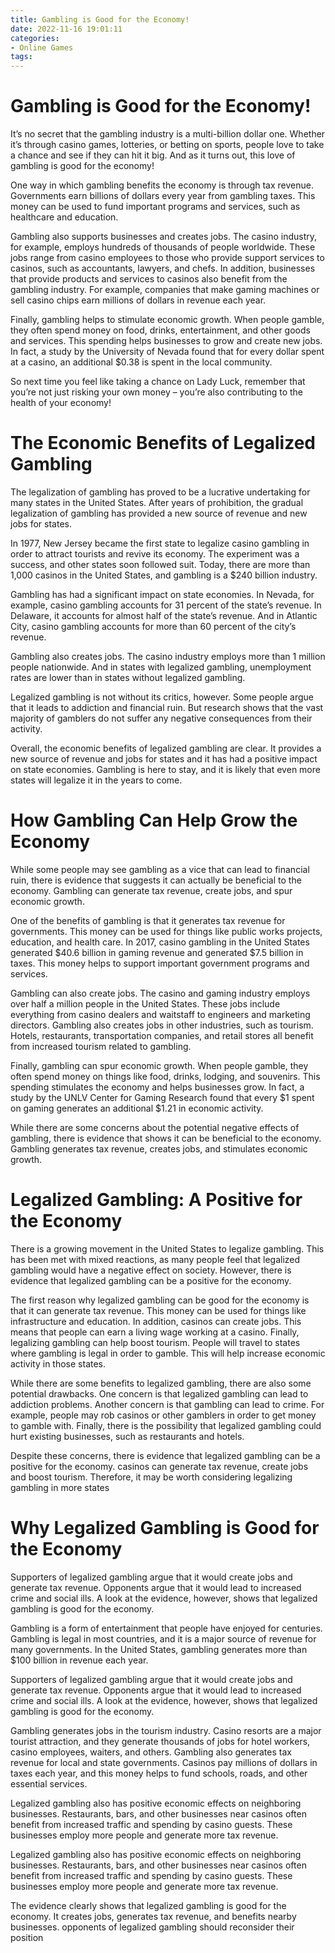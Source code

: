 ```yaml
---
title: Gambling is Good for the Economy!
date: 2022-11-16 19:01:11
categories:
- Online Games
tags:
---
```



#  Gambling is Good for the Economy!

It’s no secret that the gambling industry is a multi-billion dollar one. Whether it’s through casino games, lotteries, or betting on sports, people love to take a chance and see if they can hit it big. And as it turns out, this love of gambling is good for the economy!

One way in which gambling benefits the economy is through tax revenue. Governments earn billions of dollars every year from gambling taxes. This money can be used to fund important programs and services, such as healthcare and education.

Gambling also supports businesses and creates jobs. The casino industry, for example, employs hundreds of thousands of people worldwide. These jobs range from casino employees to those who provide support services to casinos, such as accountants, lawyers, and chefs. In addition, businesses that provide products and services to casinos also benefit from the gambling industry. For example, companies that make gaming machines or sell casino chips earn millions of dollars in revenue each year.

Finally, gambling helps to stimulate economic growth. When people gamble, they often spend money on food, drinks, entertainment, and other goods and services. This spending helps businesses to grow and create new jobs. In fact, a study by the University of Nevada found that for every dollar spent at a casino, an additional $0.38 is spent in the local community.

So next time you feel like taking a chance on Lady Luck, remember that you’re not just risking your own money – you’re also contributing to the health of your economy!

#  The Economic Benefits of Legalized Gambling

The legalization of gambling has proved to be a lucrative undertaking for many states in the United States. After years of prohibition, the gradual legalization of gambling has provided a new source of revenue and new jobs for states.

In 1977, New Jersey became the first state to legalize casino gambling in order to attract tourists and revive its economy. The experiment was a success, and other states soon followed suit. Today, there are more than 1,000 casinos in the United States, and gambling is a $240 billion industry.

Gambling has had a significant impact on state economies. In Nevada, for example, casino gambling accounts for 31 percent of the state’s revenue. In Delaware, it accounts for almost half of the state’s revenue. And in Atlantic City, casino gambling accounts for more than 60 percent of the city’s revenue.

Gambling also creates jobs. The casino industry employs more than 1 million people nationwide. And in states with legalized gambling, unemployment rates are lower than in states without legalized gambling.

Legalized gambling is not without its critics, however. Some people argue that it leads to addiction and financial ruin. But research shows that the vast majority of gamblers do not suffer any negative consequences from their activity.

Overall, the economic benefits of legalized gambling are clear. It provides a new source of revenue and jobs for states and it has had a positive impact on state economies. Gambling is here to stay, and it is likely that even more states will legalize it in the years to come.

#  How Gambling Can Help Grow the Economy

While some people may see gambling as a vice that can lead to financial ruin, there is evidence that suggests it can actually be beneficial to the economy. Gambling can generate tax revenue, create jobs, and spur economic growth.

One of the benefits of gambling is that it generates tax revenue for governments. This money can be used for things like public works projects, education, and health care. In 2017, casino gambling in the United States generated $40.6 billion in gaming revenue and generated $7.5 billion in taxes. This money helps to support important government programs and services.

Gambling can also create jobs. The casino and gaming industry employs over half a million people in the United States. These jobs include everything from casino dealers and waitstaff to engineers and marketing directors. Gambling also creates jobs in other industries, such as tourism. Hotels, restaurants, transportation companies, and retail stores all benefit from increased tourism related to gambling.

Finally, gambling can spur economic growth. When people gamble, they often spend money on things like food, drinks, lodging, and souvenirs. This spending stimulates the economy and helps businesses grow. In fact, a study by the UNLV Center for Gaming Research found that every $1 spent on gaming generates an additional $1.21 in economic activity.

While there are some concerns about the potential negative effects of gambling, there is evidence that shows it can be beneficial to the economy. Gambling generates tax revenue, creates jobs, and stimulates economic growth.

#  Legalized Gambling: A Positive for the Economy

There is a growing movement in the United States to legalize gambling. This has been met with mixed reactions, as many people feel that legalized gambling would have a negative effect on society. However, there is evidence that legalized gambling can be a positive for the economy.

The first reason why legalized gambling can be good for the economy is that it can generate tax revenue. This money can be used for things like infrastructure and education. In addition, casinos can create jobs. This means that people can earn a living wage working at a casino. Finally, legalizing gambling can help boost tourism. People will travel to states where gambling is legal in order to gamble. This will help increase economic activity in those states.

While there are some benefits to legalized gambling, there are also some potential drawbacks. One concern is that legalized gambling can lead to addiction problems. Another concern is that gambling can lead to crime. For example, people may rob casinos or other gamblers in order to get money to gamble with. Finally, there is the possibility that legalized gambling could hurt existing businesses, such as restaurants and hotels.

Despite these concerns, there is evidence that legalized gambling can be a positive for the economy. casinos can generate tax revenue, create jobs and boost tourism. Therefore, it may be worth considering legalizing gambling in more states

#  Why Legalized Gambling is Good for the Economy

Supporters of legalized gambling argue that it would create jobs and generate tax revenue. Opponents argue that it would lead to increased crime and social ills. A look at the evidence, however, shows that legalized gambling is good for the economy.

Gambling is a form of entertainment that people have enjoyed for centuries. Gambling is legal in most countries, and it is a major source of revenue for many governments. In the United States, gambling generates more than $100 billion in revenue each year.

Supporters of legalized gambling argue that it would create jobs and generate tax revenue. Opponents argue that it would lead to increased crime and social ills. A look at the evidence, however, shows that legalized gambling is good for the economy.

Gambling generates jobs in the tourism industry. Casino resorts are a major tourist attraction, and they generate thousands of jobs for hotel workers, casino employees, waiters, and others. Gambling also generates tax revenue for local and state governments. Casinos pay millions of dollars in taxes each year, and this money helps to fund schools, roads, and other essential services.

Legalized gambling also has positive economic effects on neighboring businesses. Restaurants, bars, and other businesses near casinos often benefit from increased traffic and spending by casino guests. These businesses employ more people and generate more tax revenue.

Legalized gambling also has positive economic effects on neighboring businesses. Restaurants, bars, and other businesses near casinos often benefit from increased traffic and spending by casino guests. These businesses employ more people and generate more tax revenue.

The evidence clearly shows that legalized gambling is good for the economy. It creates jobs, generates tax revenue, and benefits nearby businesses. opponents of legalized gambling should reconsider their position